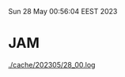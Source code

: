 Sun 28 May 00:56:04 EEST 2023
# JAM
<a href='./cache/202305/28_00.log'>./cache/202305/28_00.log</a>
